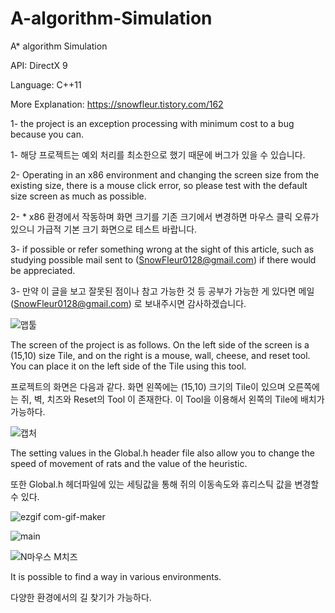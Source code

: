 # A-algorithm-Simulation
A* algorithm Simulation

API: DirectX 9

Language: C++11

More Explanation: https://snowfleur.tistory.com/162

1- the project is an exception processing with minimum cost to a bug because you can.

1- 해당 프로젝트는 예외 처리를 최소한으로 했기 때문에 버그가 있을 수 있습니다.

2- Operating in an x86 environment and changing the screen size from the existing size, there is a mouse click error, so please test with the default size screen as much as possible.

2- * x86 환경에서 작동하며 화면 크기를 기존 크기에서 변경하면 마우스 클릭 오류가 있으니 가급적 기본 크기 화면으로 테스트 바랍니다.

3- if possible or refer something wrong at the sight of this article, such as studying possible mail sent to (SnowFleur0128@gmail.com) if there would be appreciated.

3- 만약 이 글을 보고 잘못된 점이나 참고 가능한 것 등 공부가 가능한 게 있다면 메일(SnowFleur0128@gmail.com) 로 보내주시면 감사하겠습니다.


![맵툴](https://user-images.githubusercontent.com/32999507/92305536-2bc1be00-efc3-11ea-87b5-d76619521029.gif)

The screen of the project is as follows. On the left side of the screen is a (15,10) size Tile, and on the right is a mouse, wall, cheese, and reset tool. You can place it on the left side of the Tile using this tool.

프로젝트의 화면은 다음과 같다. 화면 왼쪽에는 (15,10) 크기의 Tile이 있으며 오른쪽에는 쥐, 벽, 치즈와 Reset의 Tool 이 존재한다. 이 Tool을 이용해서 왼쪽의 Tile에 배치가 가능하다.

![캡처](https://user-images.githubusercontent.com/32999507/92315547-1f208280-f022-11ea-8bd1-a9c3d5586f8b.PNG)

The setting values in the Global.h header file also allow you to change the speed of movement of rats and the value of the heuristic.

또한 Global.h 헤더파일에 있는 세팅값을 통해 쥐의 이동속도와 휴리스틱 값을 변경할 수 있다.


![ezgif com-gif-maker](https://user-images.githubusercontent.com/32999507/92305590-aab6f680-efc3-11ea-8a7e-2b215ae21a43.gif)

![main](https://user-images.githubusercontent.com/32999507/92305572-80fdcf80-efc3-11ea-8e14-8fedea19f49a.gif)

![N마우스 M치즈](https://user-images.githubusercontent.com/32999507/92305581-8d822800-efc3-11ea-8c73-0a6745f9e91d.gif)



It is possible to find a way in various environments.

다양한 환경에서의 길 찾기가 가능하다.
